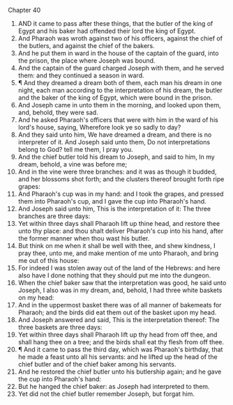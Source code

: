 

Chapter 40

1. AND it came to pass after these things, that the butler of the king of Egypt and his baker had offended their lord the king of Egypt.
2. And Pharaoh was wroth against two of his officers, against the chief of the butlers, and against the chief of the bakers.
3. And he put them in ward in the house of the captain of the guard, into the prison, the place where Joseph was bound.
4. And the captain of the guard charged Joseph with them, and he served them: and they continued a season in ward.
5. ¶ And they dreamed a dream both of them, each man his dream in one night, each man according to the interpretation of his dream, the butler and the baker of the king of Egypt, which were bound in the prison.
6. And Joseph came in unto them in the morning, and looked upon them, and, behold, they were sad.
7. And he asked Pharaoh's officers that were with him in the ward of his lord's house, saying, Wherefore look ye so sadly to day?
8. And they said unto him, We have dreamed a dream, and there is no interpreter of it.  And Joseph said unto them, Do not interpretations belong to God?  tell me them, I pray you.
9. And the chief butler told his dream to Joseph, and said to him, In my dream, behold, a vine was before me;
10. And in the vine were three branches: and it was as though it budded, and her blossoms shot forth; and the clusters thereof brought forth ripe grapes:
11. And Pharaoh's cup was in my hand: and I took the grapes, and pressed them into Pharaoh's cup, and I gave the cup into Pharaoh's hand.
12. And Joseph said unto him, This is the interpretation of it: The three branches are three days:
13. Yet within three days shall Pharaoh lift up thine head, and restore thee unto thy place: and thou shalt deliver Pharaoh's cup into his hand, after the former manner when thou wast his butler.
14. But think on me when it shall be well with thee, and shew kindness, I pray thee, unto me, and make mention of me unto Pharaoh, and bring me out of this house:
15. For indeed I was stolen away out of the land of the Hebrews: and here also have I done nothing that they should put me into the dungeon.
16. When the chief baker saw that the interpretation was good, he said unto Joseph, I also was in my dream, and, behold, I had three white baskets on my head:
17. And in the uppermost basket there was of all manner of bakemeats for Pharaoh; and the birds did eat them out of the basket upon my head.
18. And Joseph answered and said, This is the interpretation thereof: The three baskets are three days:
19. Yet within three days shall Pharaoh lift up thy head from off thee, and shall hang thee on a tree; and the birds shall eat thy flesh from off thee.
20. ¶ And it came to pass the third day, which was Pharaoh's birthday, that he made a feast unto all his servants: and he lifted up the head of the chief butler and of the chief baker among his servants.
21. And he restored the chief butler unto his butlership again; and he gave the cup into Pharaoh's hand:
22. But he hanged the chief baker: as Joseph had interpreted to them.
23. Yet did not the chief butler remember Joseph, but forgat him.
